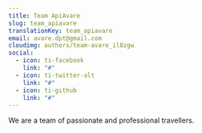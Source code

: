```yaml
---
title: Team ApiAvare
slug: team_apiavare
translationKey: team_apiavare
email: avare.dpt@gmail.com
cloudimg: authors/team-avare_il8zgw
social:
  - icon: ti-facebook
    link: "#"
  - icon: ti-twitter-alt
    link: "#"
  - icon: ti-github
    link: "#"
---
```

We are a team of passionate and professional travellers.
